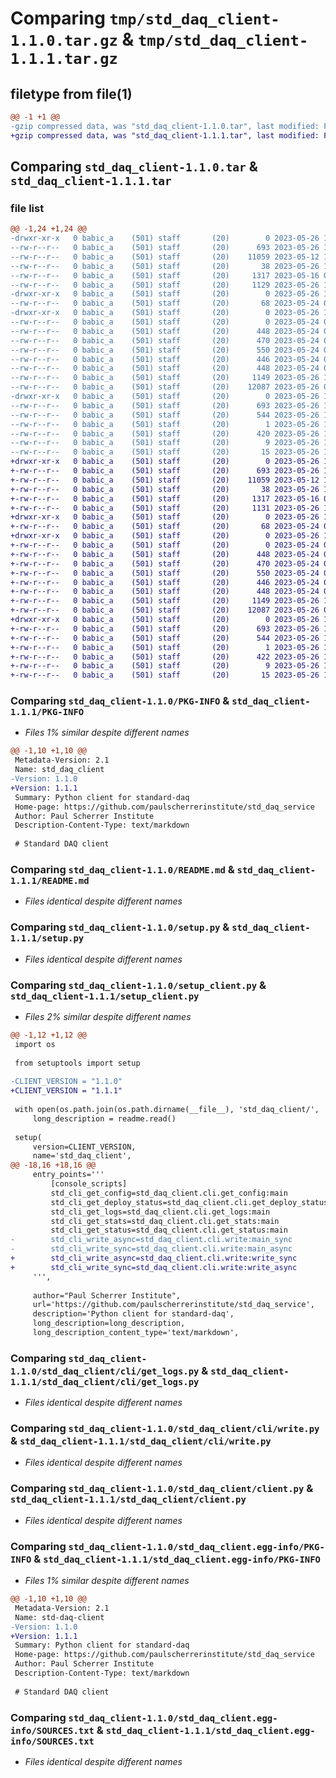# Comparing `tmp/std_daq_client-1.1.0.tar.gz` & `tmp/std_daq_client-1.1.1.tar.gz`

## filetype from file(1)

```diff
@@ -1 +1 @@
-gzip compressed data, was "std_daq_client-1.1.0.tar", last modified: Fri May 26 10:09:02 2023, max compression
+gzip compressed data, was "std_daq_client-1.1.1.tar", last modified: Fri May 26 10:11:29 2023, max compression
```

## Comparing `std_daq_client-1.1.0.tar` & `std_daq_client-1.1.1.tar`

### file list

```diff
@@ -1,24 +1,24 @@
-drwxr-xr-x   0 babic_a    (501) staff       (20)        0 2023-05-26 10:09:02.704617 std_daq_client-1.1.0/
--rw-r--r--   0 babic_a    (501) staff       (20)      693 2023-05-26 10:09:02.703907 std_daq_client-1.1.0/PKG-INFO
--rw-r--r--   0 babic_a    (501) staff       (20)    11059 2023-05-12 12:51:12.000000 std_daq_client-1.1.0/README.md
--rw-r--r--   0 babic_a    (501) staff       (20)       38 2023-05-26 10:09:02.704766 std_daq_client-1.1.0/setup.cfg
--rw-r--r--   0 babic_a    (501) staff       (20)     1317 2023-05-16 08:33:36.000000 std_daq_client-1.1.0/setup.py
--rw-r--r--   0 babic_a    (501) staff       (20)     1129 2023-05-26 10:08:28.000000 std_daq_client-1.1.0/setup_client.py
-drwxr-xr-x   0 babic_a    (501) staff       (20)        0 2023-05-26 10:09:02.695878 std_daq_client-1.1.0/std_daq_client/
--rw-r--r--   0 babic_a    (501) staff       (20)       68 2023-05-24 09:15:21.000000 std_daq_client-1.1.0/std_daq_client/__init__.py
-drwxr-xr-x   0 babic_a    (501) staff       (20)        0 2023-05-26 10:09:02.703246 std_daq_client-1.1.0/std_daq_client/cli/
--rw-r--r--   0 babic_a    (501) staff       (20)        0 2023-05-24 09:17:15.000000 std_daq_client-1.1.0/std_daq_client/cli/__init__.py
--rw-r--r--   0 babic_a    (501) staff       (20)      448 2023-05-24 09:55:36.000000 std_daq_client-1.1.0/std_daq_client/cli/get_config.py
--rw-r--r--   0 babic_a    (501) staff       (20)      470 2023-05-24 09:55:47.000000 std_daq_client-1.1.0/std_daq_client/cli/get_deploy_status.py
--rw-r--r--   0 babic_a    (501) staff       (20)      550 2023-05-24 09:55:59.000000 std_daq_client-1.1.0/std_daq_client/cli/get_logs.py
--rw-r--r--   0 babic_a    (501) staff       (20)      446 2023-05-24 09:56:12.000000 std_daq_client-1.1.0/std_daq_client/cli/get_stats.py
--rw-r--r--   0 babic_a    (501) staff       (20)      448 2023-05-24 09:56:17.000000 std_daq_client-1.1.0/std_daq_client/cli/get_status.py
--rw-r--r--   0 babic_a    (501) staff       (20)     1149 2023-05-26 10:03:12.000000 std_daq_client-1.1.0/std_daq_client/cli/write.py
--rw-r--r--   0 babic_a    (501) staff       (20)    12087 2023-05-26 09:52:04.000000 std_daq_client-1.1.0/std_daq_client/client.py
-drwxr-xr-x   0 babic_a    (501) staff       (20)        0 2023-05-26 10:09:02.699366 std_daq_client-1.1.0/std_daq_client.egg-info/
--rw-r--r--   0 babic_a    (501) staff       (20)      693 2023-05-26 10:09:02.000000 std_daq_client-1.1.0/std_daq_client.egg-info/PKG-INFO
--rw-r--r--   0 babic_a    (501) staff       (20)      544 2023-05-26 10:09:02.000000 std_daq_client-1.1.0/std_daq_client.egg-info/SOURCES.txt
--rw-r--r--   0 babic_a    (501) staff       (20)        1 2023-05-26 10:09:02.000000 std_daq_client-1.1.0/std_daq_client.egg-info/dependency_links.txt
--rw-r--r--   0 babic_a    (501) staff       (20)      420 2023-05-26 10:09:02.000000 std_daq_client-1.1.0/std_daq_client.egg-info/entry_points.txt
--rw-r--r--   0 babic_a    (501) staff       (20)        9 2023-05-26 10:09:02.000000 std_daq_client-1.1.0/std_daq_client.egg-info/requires.txt
--rw-r--r--   0 babic_a    (501) staff       (20)       15 2023-05-26 10:09:02.000000 std_daq_client-1.1.0/std_daq_client.egg-info/top_level.txt
+drwxr-xr-x   0 babic_a    (501) staff       (20)        0 2023-05-26 10:11:29.137218 std_daq_client-1.1.1/
+-rw-r--r--   0 babic_a    (501) staff       (20)      693 2023-05-26 10:11:29.136505 std_daq_client-1.1.1/PKG-INFO
+-rw-r--r--   0 babic_a    (501) staff       (20)    11059 2023-05-12 12:51:12.000000 std_daq_client-1.1.1/README.md
+-rw-r--r--   0 babic_a    (501) staff       (20)       38 2023-05-26 10:11:29.137367 std_daq_client-1.1.1/setup.cfg
+-rw-r--r--   0 babic_a    (501) staff       (20)     1317 2023-05-16 08:33:36.000000 std_daq_client-1.1.1/setup.py
+-rw-r--r--   0 babic_a    (501) staff       (20)     1131 2023-05-26 10:11:20.000000 std_daq_client-1.1.1/setup_client.py
+drwxr-xr-x   0 babic_a    (501) staff       (20)        0 2023-05-26 10:11:29.131187 std_daq_client-1.1.1/std_daq_client/
+-rw-r--r--   0 babic_a    (501) staff       (20)       68 2023-05-24 09:15:21.000000 std_daq_client-1.1.1/std_daq_client/__init__.py
+drwxr-xr-x   0 babic_a    (501) staff       (20)        0 2023-05-26 10:11:29.135958 std_daq_client-1.1.1/std_daq_client/cli/
+-rw-r--r--   0 babic_a    (501) staff       (20)        0 2023-05-24 09:17:15.000000 std_daq_client-1.1.1/std_daq_client/cli/__init__.py
+-rw-r--r--   0 babic_a    (501) staff       (20)      448 2023-05-24 09:55:36.000000 std_daq_client-1.1.1/std_daq_client/cli/get_config.py
+-rw-r--r--   0 babic_a    (501) staff       (20)      470 2023-05-24 09:55:47.000000 std_daq_client-1.1.1/std_daq_client/cli/get_deploy_status.py
+-rw-r--r--   0 babic_a    (501) staff       (20)      550 2023-05-24 09:55:59.000000 std_daq_client-1.1.1/std_daq_client/cli/get_logs.py
+-rw-r--r--   0 babic_a    (501) staff       (20)      446 2023-05-24 09:56:12.000000 std_daq_client-1.1.1/std_daq_client/cli/get_stats.py
+-rw-r--r--   0 babic_a    (501) staff       (20)      448 2023-05-24 09:56:17.000000 std_daq_client-1.1.1/std_daq_client/cli/get_status.py
+-rw-r--r--   0 babic_a    (501) staff       (20)     1149 2023-05-26 10:03:12.000000 std_daq_client-1.1.1/std_daq_client/cli/write.py
+-rw-r--r--   0 babic_a    (501) staff       (20)    12087 2023-05-26 09:52:04.000000 std_daq_client-1.1.1/std_daq_client/client.py
+drwxr-xr-x   0 babic_a    (501) staff       (20)        0 2023-05-26 10:11:29.133592 std_daq_client-1.1.1/std_daq_client.egg-info/
+-rw-r--r--   0 babic_a    (501) staff       (20)      693 2023-05-26 10:11:29.000000 std_daq_client-1.1.1/std_daq_client.egg-info/PKG-INFO
+-rw-r--r--   0 babic_a    (501) staff       (20)      544 2023-05-26 10:11:29.000000 std_daq_client-1.1.1/std_daq_client.egg-info/SOURCES.txt
+-rw-r--r--   0 babic_a    (501) staff       (20)        1 2023-05-26 10:11:29.000000 std_daq_client-1.1.1/std_daq_client.egg-info/dependency_links.txt
+-rw-r--r--   0 babic_a    (501) staff       (20)      422 2023-05-26 10:11:29.000000 std_daq_client-1.1.1/std_daq_client.egg-info/entry_points.txt
+-rw-r--r--   0 babic_a    (501) staff       (20)        9 2023-05-26 10:11:29.000000 std_daq_client-1.1.1/std_daq_client.egg-info/requires.txt
+-rw-r--r--   0 babic_a    (501) staff       (20)       15 2023-05-26 10:11:29.000000 std_daq_client-1.1.1/std_daq_client.egg-info/top_level.txt
```

### Comparing `std_daq_client-1.1.0/PKG-INFO` & `std_daq_client-1.1.1/PKG-INFO`

 * *Files 1% similar despite different names*

```diff
@@ -1,10 +1,10 @@
 Metadata-Version: 2.1
 Name: std_daq_client
-Version: 1.1.0
+Version: 1.1.1
 Summary: Python client for standard-daq
 Home-page: https://github.com/paulscherrerinstitute/std_daq_service
 Author: Paul Scherrer Institute
 Description-Content-Type: text/markdown
 
 # Standard DAQ client
```

### Comparing `std_daq_client-1.1.0/README.md` & `std_daq_client-1.1.1/README.md`

 * *Files identical despite different names*

### Comparing `std_daq_client-1.1.0/setup.py` & `std_daq_client-1.1.1/setup.py`

 * *Files identical despite different names*

### Comparing `std_daq_client-1.1.0/setup_client.py` & `std_daq_client-1.1.1/setup_client.py`

 * *Files 2% similar despite different names*

```diff
@@ -1,12 +1,12 @@
 import os
 
 from setuptools import setup
 
-CLIENT_VERSION = "1.1.0"
+CLIENT_VERSION = "1.1.1"
 
 with open(os.path.join(os.path.dirname(__file__), 'std_daq_client/', 'README.md')) as readme:
     long_description = readme.read()
 
 setup(
     version=CLIENT_VERSION,
     name='std_daq_client',
@@ -18,16 +18,16 @@
     entry_points='''
         [console_scripts]
         std_cli_get_config=std_daq_client.cli.get_config:main
         std_cli_get_deploy_status=std_daq_client.cli.get_deploy_status:main
         std_cli_get_logs=std_daq_client.cli.get_logs:main
         std_cli_get_stats=std_daq_client.cli.get_stats:main
         std_cli_get_status=std_daq_client.cli.get_status:main
-        std_cli_write_async=std_daq_client.cli.write:main_sync
-        std_cli_write_sync=std_daq_client.cli.write:main_async
+        std_cli_write_async=std_daq_client.cli.write:write_sync
+        std_cli_write_sync=std_daq_client.cli.write:write_async
     ''',
 
     author="Paul Scherrer Institute",
     url='https://github.com/paulscherrerinstitute/std_daq_service',
     description='Python client for standard-daq',
     long_description=long_description,
     long_description_content_type='text/markdown',
```

### Comparing `std_daq_client-1.1.0/std_daq_client/cli/get_logs.py` & `std_daq_client-1.1.1/std_daq_client/cli/get_logs.py`

 * *Files identical despite different names*

### Comparing `std_daq_client-1.1.0/std_daq_client/cli/write.py` & `std_daq_client-1.1.1/std_daq_client/cli/write.py`

 * *Files identical despite different names*

### Comparing `std_daq_client-1.1.0/std_daq_client/client.py` & `std_daq_client-1.1.1/std_daq_client/client.py`

 * *Files identical despite different names*

### Comparing `std_daq_client-1.1.0/std_daq_client.egg-info/PKG-INFO` & `std_daq_client-1.1.1/std_daq_client.egg-info/PKG-INFO`

 * *Files 1% similar despite different names*

```diff
@@ -1,10 +1,10 @@
 Metadata-Version: 2.1
 Name: std-daq-client
-Version: 1.1.0
+Version: 1.1.1
 Summary: Python client for standard-daq
 Home-page: https://github.com/paulscherrerinstitute/std_daq_service
 Author: Paul Scherrer Institute
 Description-Content-Type: text/markdown
 
 # Standard DAQ client
```

### Comparing `std_daq_client-1.1.0/std_daq_client.egg-info/SOURCES.txt` & `std_daq_client-1.1.1/std_daq_client.egg-info/SOURCES.txt`

 * *Files identical despite different names*

